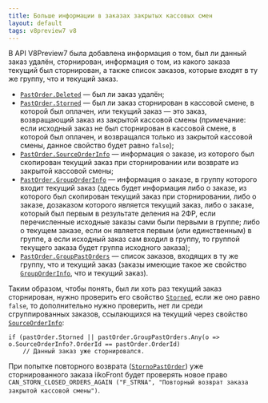 ```yaml
---
title: Больше информации в заказах закрытых кассовых смен
layout: default
tags: v8preview7 v8
---
```


В API V8Preview7 была добавлена информация о том, был ли данный заказ удалён, сторнирован, информация о том, из какого заказа текущий был сторнирован, а также список заказов, которые входят в ту же группу, что и текущий заказ.

- [`PastOrder.Deleted`](https://iiko.github.io/front.api.sdk/v8/html/P_Resto_Front_Api_Data_Orders_PastOrder_Deleted.htm)
— был ли заказ удалён;
- [`PastOrder.Storned`](https://iiko.github.io/front.api.sdk/v8/html/P_Resto_Front_Api_Data_Orders_PastOrder_Storned.htm)
— был ли заказ сторнирован в кассовой смене, в которой был оплачен, или текущий заказ — это заказ, возвращающий заказ из закрытой кассовой смены (примечание: если исходный заказ не был сторнирован в кассовой смене, в которой был оплачен, и возвращался только из закрытой кассовой смены, данное свойство будет равно `false`);
- [`PastOrder.SourceOrderInfo`](https://iiko.github.io/front.api.sdk/v8/html/P_Resto_Front_Api_Data_Orders_PastOrder_SourceOrderInfo.htm)
— информация о заказе, из которого был скопирован текущий заказ при сторнировании или возврате из закрытой кассовой смены;
- [`PastOrder.GroupOrderInfo`](https://iiko.github.io/front.api.sdk/v8/html/P_Resto_Front_Api_Data_Orders_PastOrder_GroupOrderInfo.htm)
— информация о заказе, в группу которого входит текущий заказ
(здесь будет информация либо о заказе, из которого был скопирован текущий заказ при сторнировании,
либо о заказе, дозаказом которого является текущий заказ,
либо о заказе, который был первым в результате деления на 2ФР,
если перечисленные исходные заказы сами были первыми в группе;
либо о текущем заказе, если он является первым (или единственным) в группе,
а если исходный заказ сам входил в группу, то группой текущего заказа будет группа исходного заказа);
- [`PastOrder.GroupPastOrders`](https://iiko.github.io/front.api.sdk/v8/html/P_Resto_Front_Api_Data_Orders_PastOrder_GroupPastOrders.htm)
— список заказов, входящих в ту же группу, что и текущий заказ
(заказы имеющие такое же свойство [`GroupOrderInfo`](https://iiko.github.io/front.api.sdk/v8/html/P_Resto_Front_Api_Data_Orders_PastOrder_GroupOrderInfo.htm), что и текущий заказ).

Таким образом, чтобы понять, был ли хоть раз текущий заказ сторнирован, нужно проверить его свойство
[`Storned`](https://iiko.github.io/front.api.sdk/v8/html/P_Resto_Front_Api_Data_Orders_PastOrder_Storned.htm),
если же оно равно `false`, то дополнительно нужно проверить, нет ли среди сгруппированных заказов, ссылающихся на текущий через свойство
[`SourceOrderInfo`](https://iiko.github.io/front.api.sdk/v8/html/P_Resto_Front_Api_Data_Orders_PastOrder_SourceOrderInfo.htm):

```
if (pastOrder.Storned || pastOrder.GroupPastOrders.Any(o => o.SourceOrderInfo?.OrderId == pastOrder.OrderId)
    // Данный заказ уже сторнировался.
```

При попытке повторного возврата
([`StornoPastOrder`](https://iiko.github.io/front.api.sdk/v8/html/M_Resto_Front_Api_IOperationService_StornoPastOrder.htm))
уже сторнированного заказа iikoFront будет проверять новое право `CAN_STORN_CLOSED_ORDERS_AGAIN ("F_STRNA", "Повторный возврат заказа закрытой кассовой смены")`.